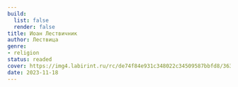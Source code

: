 ```yaml
---
build:
  list: false
  render: false
title: Иоан Лествичник
author: Лествица
genre:
- religion
status: readed
cover: https://img4.labirint.ru/rc/de74f84e931c348022c34509587bbfd8/363x561q80/books37/366608/cover.jpg?1672421105
date: 2023-11-18
---
```


